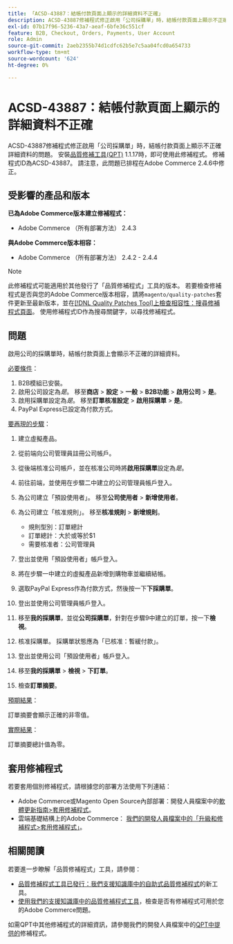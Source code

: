 ```yaml
---
title: 「ACSD-43887：結帳付款頁面上顯示的詳細資料不正確」
description: ACSD-43887修補程式修正啟用「公司採購單」時，結帳付款頁面上顯示不正確詳細資料的問題。 安裝[Quality Patches Tool (QPT)](/help/announcements/adobe-commerce-announcements/magento-quality-patches-released-new-tool-to-self-serve-quality-patches.md) 1.1.17時，即可使用此修補程式。 修補程式ID為ACSD-43887。 請注意，此問題已排程在Adobe Commerce 2.4.6中修正。
exl-id: 07b17f96-5236-43a7-aeaf-6bfe36c551cf
feature: B2B, Checkout, Orders, Payments, User Account
role: Admin
source-git-commit: 2aeb2355b74d1cdfc62b5e7c5aa04fcd0a654733
workflow-type: tm+mt
source-wordcount: '624'
ht-degree: 0%

---
```


# ACSD-43887：結帳付款頁面上顯示的詳細資料不正確

ACSD-43887修補程式修正啟用「公司採購單」時，結帳付款頁面上顯示不正確詳細資料的問題。 安裝[品質修補工具(QPT)](/help/announcements/adobe-commerce-announcements/magento-quality-patches-released-new-tool-to-self-serve-quality-patches.md) 1.1.17時，即可使用此修補程式。 修補程式ID為ACSD-43887。 請注意，此問題已排程在Adobe Commerce 2.4.6中修正。

## 受影響的產品和版本

**已為Adobe Commerce版本建立修補程式：**

* Adobe Commerce （所有部署方法） 2.4.3

**與Adobe Commerce版本相容：**

* Adobe Commerce （所有部署方法） 2.4.2 - 2.4.4

>[!NOTE]
>
>此修補程式可能適用於其他發行了「品質修補程式」工具的版本。 若要檢查修補程式是否與您的Adobe Commerce版本相容，請將`magento/quality-patches`套件更新至最新版本，並在[[!DNL Quality Patches Tool]上檢查相容性：搜尋修補程式頁面](https://experienceleague.adobe.com/tools/commerce-quality-patches/index.html)。 使用修補程式ID作為搜尋關鍵字，以尋找修補程式。

## 問題

啟用公司的採購單時，結帳付款頁面上會顯示不正確的詳細資料。

<u>必要條件</u>：

1. B2B模組已安裝。
1. 啟用公司設定為&#x200B;_是_。 移至&#x200B;**商店** > **設定** > **一般** > **B2B功能** > **啟用公司** > **是**。
1. 啟用採購單設定為&#x200B;_是_。 移至&#x200B;**訂單核准設定** > **啟用採購單** > **是**。
1. PayPal Express已設定為付款方式。

<u>要再現的步驟</u>：

1. 建立虛擬產品。
1. 從前端向公司管理員註冊公司帳戶。
1. 從後端核准公司帳戶，並在核准公司時將&#x200B;**啟用採購單**&#x200B;設定為&#x200B;_是_。
1. 前往前端，並使用在步驟二中建立的公司管理員帳戶登入。
1. 為公司建立「預設使用者」。 移至&#x200B;**公司使用者** > **新增使用者**。
1. 為公司建立「核准規則」。 移至&#x200B;**核准規則** > **新增規則**。

   * 規則型別：訂單總計
   * 訂單總計：大於或等於$1
   * 需要核准者：公司管理員

1. 登出並使用「預設使用者」帳戶登入。
1. 將在步驟一中建立的虛擬產品新增到購物車並繼續結帳。
1. 選取PayPal Express作為付款方式，然後按一下&#x200B;**下採購單**。
1. 登出並使用公司管理員帳戶登入。
1. 移至&#x200B;**我的採購單**，並從&#x200B;**公司採購單**，針對在步驟9中建立的訂單，按一下&#x200B;**檢視**。
1. 核准採購單。 採購單狀態應為「已核准：暫緩付款」。
1. 登出並使用公司「預設使用者」帳戶登入。
1. 移至&#x200B;**我的採購單** > **檢視** > **下訂單**。
1. 檢查&#x200B;**訂單摘要**。

<u>預期結果</u>：

訂單摘要會顯示正確的非零值。

<u>實際結果</u>：

訂單摘要總計值為零。

## 套用修補程式

若要套用個別修補程式，請根據您的部署方法使用下列連結：

* Adobe Commerce或Magento Open Source內部部署：開發人員檔案中的[軟體更新指南>套用修補程式](https://experienceleague.adobe.com/en/docs/commerce-operations/tools/quality-patches-tool/usage)。
* 雲端基礎結構上的Adobe Commerce： [我們的開發人員檔案中的「升級和修補程式>套用修補程式」](https://experienceleague.adobe.com/en/docs/commerce-cloud-service/user-guide/develop/upgrade/apply-patches)。

## 相關閱讀

若要進一步瞭解「品質修補程式」工具，請參閱：

* [品質修補程式工具已發行：我們支援知識庫中的自助式品質修補程式](/help/announcements/adobe-commerce-announcements/magento-quality-patches-released-new-tool-to-self-serve-quality-patches.md)的新工具。
* [使用我們的支援知識庫中的品質修補程式工具](/help/support-tools/patches-available-in-qpt-tool/check-patch-for-magento-issue-with-magento-quality-patches.md)，檢查是否有修補程式可用於您的Adobe Commerce問題。

如需QPT中其他修補程式的詳細資訊，請參閱我們的開發人員檔案中的[QPT中提供的](https://experienceleague.adobe.com/tools/commerce-quality-patches/index.html)修補程式。
